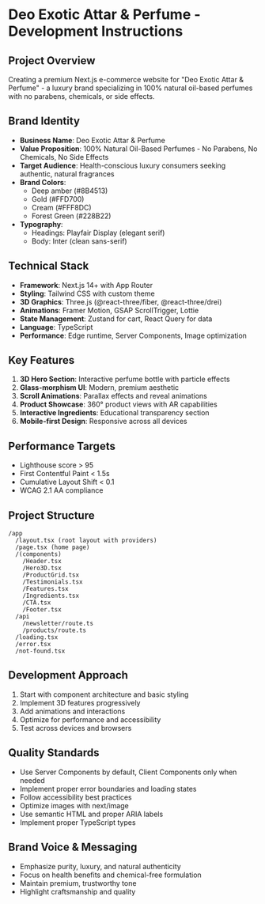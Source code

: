 # Deo Exotic Attar & Perfume - Development Instructions

## Project Overview
Creating a premium Next.js e-commerce website for "Deo Exotic Attar & Perfume" - a luxury brand specializing in 100% natural oil-based perfumes with no parabens, chemicals, or side effects.

## Brand Identity
- **Business Name**: Deo Exotic Attar & Perfume
- **Value Proposition**: 100% Natural Oil-Based Perfumes - No Parabens, No Chemicals, No Side Effects
- **Target Audience**: Health-conscious luxury consumers seeking authentic, natural fragrances
- **Brand Colors**: 
  - Deep amber (#8B4513)
  - Gold (#FFD700) 
  - Cream (#FFF8DC)
  - Forest Green (#228B22)
- **Typography**: 
  - Headings: Playfair Display (elegant serif)
  - Body: Inter (clean sans-serif)

## Technical Stack
- **Framework**: Next.js 14+ with App Router
- **Styling**: Tailwind CSS with custom theme
- **3D Graphics**: Three.js (@react-three/fiber, @react-three/drei)
- **Animations**: Framer Motion, GSAP ScrollTrigger, Lottie
- **State Management**: Zustand for cart, React Query for data
- **Language**: TypeScript
- **Performance**: Edge runtime, Server Components, Image optimization

## Key Features
1. **3D Hero Section**: Interactive perfume bottle with particle effects
2. **Glass-morphism UI**: Modern, premium aesthetic
3. **Scroll Animations**: Parallax effects and reveal animations
4. **Product Showcase**: 360° product views with AR capabilities
5. **Interactive Ingredients**: Educational transparency section
6. **Mobile-first Design**: Responsive across all devices

## Performance Targets
- Lighthouse score > 95
- First Contentful Paint < 1.5s
- Cumulative Layout Shift < 0.1
- WCAG 2.1 AA compliance

## Project Structure
```
/app
  /layout.tsx (root layout with providers)
  /page.tsx (home page)
  /(components)
    /Header.tsx
    /Hero3D.tsx
    /ProductGrid.tsx
    /Testimonials.tsx
    /Features.tsx
    /Ingredients.tsx
    /CTA.tsx
    /Footer.tsx
  /api
    /newsletter/route.ts
    /products/route.ts
  /loading.tsx
  /error.tsx
  /not-found.tsx
```

## Development Approach
1. Start with component architecture and basic styling
2. Implement 3D features progressively
3. Add animations and interactions
4. Optimize for performance and accessibility
5. Test across devices and browsers

## Quality Standards
- Use Server Components by default, Client Components only when needed
- Implement proper error boundaries and loading states
- Follow accessibility best practices
- Optimize images with next/image
- Use semantic HTML and proper ARIA labels
- Implement proper TypeScript types

## Brand Voice & Messaging
- Emphasize purity, luxury, and natural authenticity
- Focus on health benefits and chemical-free formulation
- Maintain premium, trustworthy tone
- Highlight craftsmanship and quality